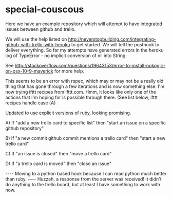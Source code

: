 # special-couscous

Here we have an example repository which will attempt to have integrated issues between github and trello.

We will use the help listed on http://neverstopbuilding.com/integrating-github-with-trello-with-heroku to get started.
We will tell the posthook to deliver everything. So far my attempts have generated errors in the heroku log of 
TypeError - no implicit conversion of nil into String:

See http://stackoverflow.com/questions/19643153/error-to-install-nokogiri-on-osx-10-9-maverick for more help.

This seems to be an error with rspec, which may or may not be a really old thing that has gone through a few iterations and is now something else. I'm now trying ifttt recipes from ifttt.com. Hmm, it looks like only one of the actions that I'm hoping for is possible through there. (See list below, ifttt recipes handle case (A)


Updated to use explicit versions of ruby, looking promising.

A) If "add a new trello card to specific list" then "start an issue on a specific github repository"

B) If "a new commit github commit mentions a trello card" then "start a new trello card"

C) If "an issue is closed" then "move a trello card"

D) If "a trello card is moved" then "close an issue"


---- Moving to a python based hook because I can read python much better than ruby.
---- Huzzah, a response from the server was received! It didn't do anything to the trello board, but at least I have something to work with now.
